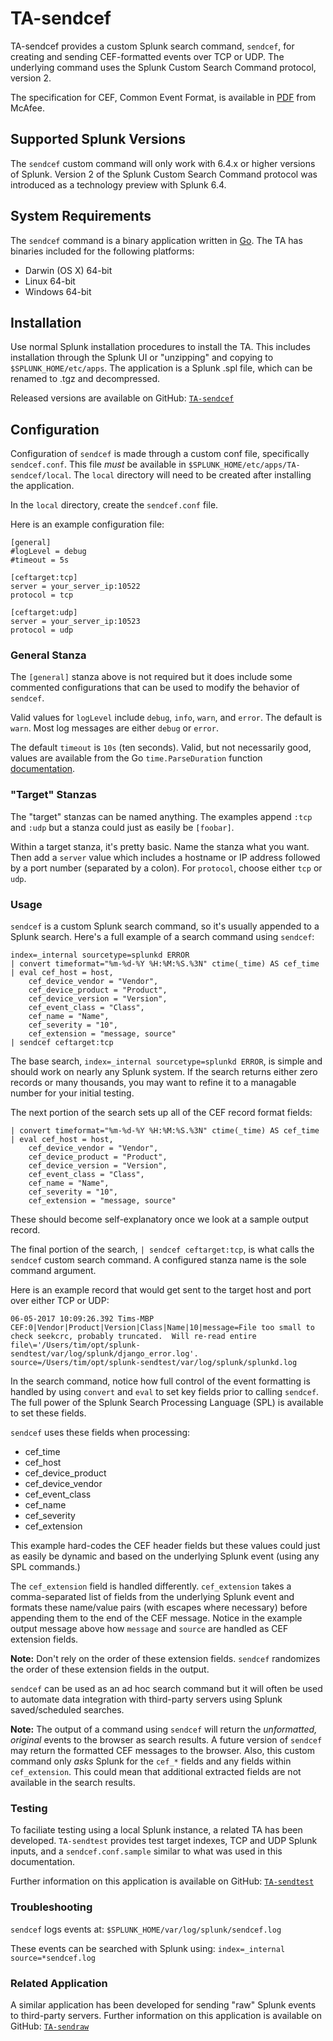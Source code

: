 # TA-sendcef

TA-sendcef provides a custom Splunk search command, `sendcef`, for creating and sending CEF-formatted events over TCP or UDP. The underlying command uses the Splunk Custom Search Command protocol, version 2.

The specification for CEF, Common Event Format, is available in [PDF](https://kc.mcafee.com/resources/sites/MCAFEE/content/live/CORP_KNOWLEDGEBASE/78000/KB78712/en_US/CEF_White_Paper_20100722.pdf) from McAfee.

## Supported Splunk Versions

The `sendcef` custom command will only work with 6.4.x or higher versions of Splunk. Version 2 of the Splunk Custom Search Command protocol was introduced as a technology preview with Splunk 6.4.

## System Requirements

The `sendcef` command is a binary application written in [Go](https://golang.org). The TA has binaries included for the following platforms:
 * Darwin (OS X) 64-bit
 * Linux 64-bit
 * Windows 64-bit

## Installation

Use normal Splunk installation procedures to install the TA. This includes installation through the Splunk UI or "unzipping" and copying to `$SPLUNK_HOME/etc/apps`. The application is a Splunk .spl file, which can be renamed to .tgz and decompressed.

Released versions are available on GitHub: [`TA-sendcef`](https://github.com/triddell/TA-sendcef/releases)

## Configuration

Configuration of `sendcef` is made through a custom conf file, specifically `sendcef.conf`. This file *must* be available in `$SPLUNK_HOME/etc/apps/TA-sendcef/local`. The `local` directory will need to be created after installing the application.

In the `local` directory, create the `sendcef.conf` file.

Here is an example configuration file:

```
[general]
#logLevel = debug
#timeout = 5s

[ceftarget:tcp]
server = your_server_ip:10522
protocol = tcp

[ceftarget:udp]
server = your_server_ip:10523
protocol = udp
```

### General Stanza

The `[general]` stanza above is not required but it does include some commented configurations that can be used to modify the behavior of `sendcef`.

Valid values for `logLevel` include `debug`, `info`, `warn`, and `error`. The default is `warn`. Most log messages are either `debug` or `error`.

The default `timeout` is `10s` (ten seconds). Valid, but not necessarily good, values are available from the Go `time.ParseDuration` function [documentation](https://golang.org/pkg/time/#ParseDuration).

### "Target" Stanzas

The "target" stanzas can be named anything. The examples append `:tcp` and `:udp` but a stanza could just as easily be `[foobar]`.

Within a target stanza, it's pretty basic. Name the stanza what you want. Then add a `server` value which includes a hostname or IP address followed by a port number (separated by a colon). For `protocol`, choose either `tcp` or `udp`.

### Usage

`sendcef` is a custom Splunk search command, so it's usually appended to a Splunk search. Here's a full example of a search command using `sendcef`:

```
index=_internal sourcetype=splunkd ERROR 
| convert timeformat="%m-%d-%Y %H:%M:%S.%3N" ctime(_time) AS cef_time 
| eval cef_host = host, 
    cef_device_vendor = "Vendor", 
    cef_device_product = "Product", 
    cef_device_version = "Version", 
    cef_event_class = "Class", 
    cef_name = "Name", 
    cef_severity = "10", 
    cef_extension = "message, source" 
| sendcef ceftarget:tcp
```

The base search, `index=_internal sourcetype=splunkd ERROR`, is simple and should work on nearly any Splunk system. If the search returns either zero records or many thousands, you may want to refine it to a managable number for your initial testing.

The next portion of the search sets up all of the CEF record format fields:

```
| convert timeformat="%m-%d-%Y %H:%M:%S.%3N" ctime(_time) AS cef_time 
| eval cef_host = host, 
    cef_device_vendor = "Vendor", 
    cef_device_product = "Product", 
    cef_device_version = "Version", 
    cef_event_class = "Class", 
    cef_name = "Name", 
    cef_severity = "10", 
    cef_extension = "message, source" 
```

These should become self-explanatory once we look at a sample output record.

The final portion of the search, `| sendcef ceftarget:tcp`, is what calls the `sendcef` custom search command. A configured stanza name is the sole command argument.

Here is an example record that would get sent to the target host and port over either TCP or UDP:

```
06-05-2017 10:09:26.392 Tims-MBP CEF:0|Vendor|Product|Version|Class|Name|10|message=File too small to check seekcrc, probably truncated.  Will re-read entire file\='/Users/tim/opt/splunk-sendtest/var/log/splunk/django_error.log'. source=/Users/tim/opt/splunk-sendtest/var/log/splunk/splunkd.log
```

In the search command, notice how full control of the event formatting is handled by using `convert` and `eval` to set key fields prior to calling `sendcef`. The full power of the Splunk Search Processing Language (SPL) is available to set these fields.

`sendcef` uses these fields when processing:
 * cef_time 
 * cef_host
 * cef_device_product
 * cef_device_vendor
 * cef_event_class
 * cef_name
 * cef_severity
 * cef_extension

This example hard-codes the CEF header fields but these values could just as easily be dynamic and based on the underlying Splunk event (using any SPL commands.)

The `cef_extension` field is handled differently. `cef_extension` takes a comma-separated list of fields from the underlying Splunk event and formats these name/value pairs (with escapes where necessary) before appending them to the end of the CEF message. Notice in the example output message above how `message` and `source` are handled as CEF extension fields.

**Note:** Don't rely on the order of these extension fields. `sendcef` randomizes the order of these extension fields in the output.

`sendcef` can be used as an ad hoc search command but it will often be used to automate data integration with third-party servers using Splunk saved/scheduled searches.

**Note:** The output of a command using `sendcef` will return the *unformatted, original* events to the browser as search results. A future version of `sendcef` may return the formatted CEF messages to the browser. Also, this custom command only *asks* Splunk for the `cef_*` fields and any fields within `cef_extension`. This could mean that additional extracted fields are not available in the search results.

### Testing

To faciliate testing using a local Splunk instance, a related TA has been developed. `TA-sendtest` provides test target indexes, TCP and UDP Splunk inputs, and a `sendcef.conf.sample` similar to what was used in this documentation.

Further information on this application is available on GitHub: [`TA-sendtest`](https://github.com/triddell/TA-sendtest)

### Troubleshooting

`sendcef` logs events at: `$SPLUNK_HOME/var/log/splunk/sendcef.log`

These events can be searched with Splunk using: `index=_internal source=*sendcef.log`

### Related Application

A similar application has been developed for sending "raw" Splunk events to third-party servers. Further information on this application is available on GitHub: [`TA-sendraw`](https://github.com/triddell/TA-sendraw)